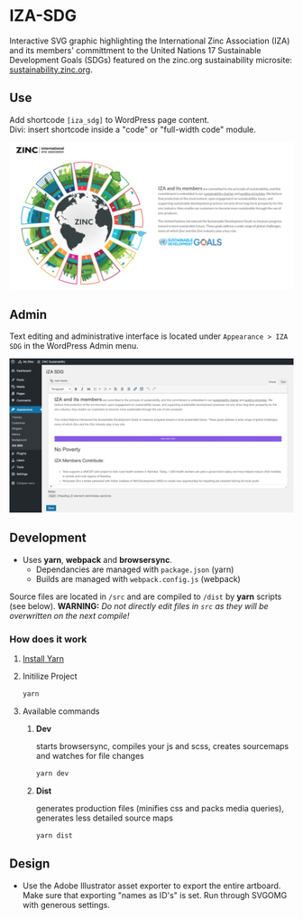 # IZA-SDG

Interactive SVG graphic highlighting the International Zinc Association (IZA) and its members' committment to the United Nations 17 Sustainable Development Goals (SDGs) featured on the zinc.org sustainability microsite: [sustainability.zinc.org](https://sustainability.zinc.org).

## Use

Add shortcode `[iza_sdg]` to WordPress page content.<br>
Divi: insert shortcode inside a "code" or "full-width code" module.

![Screen Shot](screenshot.png)

## Admin

Text editing and administrative interface is located under `Appearance > IZA SDG` in the WordPress Admin menu.

![Screen Shot - admin](screenshot-admin.png)

## Development

* Uses **yarn**, **webpack** and **browsersync**.
    * Dependancies are managed with `package.json` (yarn)
    * Builds are managed with `webpack.config.js` (webpack)

Source files are located in `/src` and are compiled to `/dist` by **yarn** scripts (see below). **WARNING:** *Do not directly edit files in `src` as they will be overwritten on the next compile!*

### How does it work

1. [Install Yarn](https://yarnpkg.com/en/docs/install)
2. Initilize Project

    ```sh
    yarn
    ```

3. Available commands

    1. **Dev**

        starts browsersync, compiles your js and scss, creates sourcemaps and watches for file changes

        ```sh
        yarn dev
        ```

    2. **Dist**

        generates production files (minifies css and packs media queries), generates less detailed source maps

        ```sh
        yarn dist
        ```

## Design
* Use the Adobe Illustrator asset exporter to export the entire artboard.  Make sure that exporting "names as ID's" is set. Run through SVGOMG with generous settings.
